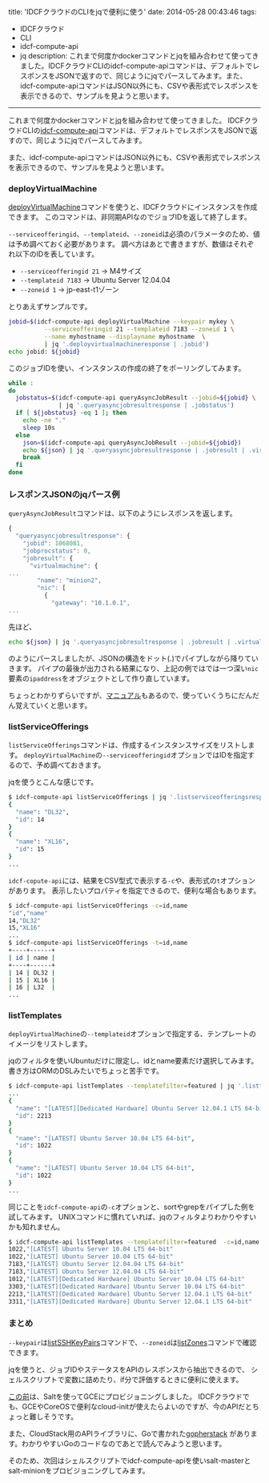 title: 'IDCFクラウドのCLIをjqで便利に使う'
date: 2014-05-28 00:43:46
tags:
 - IDCFクラウド
 - CLI
 - idcf-compute-api
 - jq
description: これまで何度かdockerコマンドとjqを組み合わせて使ってきました。IDCFクラウドCLIのidcf-compute-apiコマンドは、デフォルトでレスポンスをJSONで返すので、同じようにjqでパースしてみます。また、idcf-compute-apiコマンドはJSON以外にも、CSVや表形式でレスポンスを表示できるので、サンプルを見ようと思います。
---

これまで何度かdockerコマンドと[jq](http://stedolan.github.io/jq/)を組み合わせて使ってきました。
IDCFクラウドCLIの[idcf-compute-api](http://www.idcf.jp/cloud/docs/Getting%20Started)コマンドは、デフォルトでレスポンスをJSONで返すので、同じようにjqでパースしてみます。

また、idcf-compute-apiコマンドはJSON以外にも、CSVや表形式でレスポンスを表示できるので、サンプルを見ようと思います。

<!-- more -->

### deployVirtualMachine

[deployVirtualMachine](http://www.idcf.jp/cloud/docs/api/user/deployVirtualMachine)コマンドを使うと、IDCFクラウドにインスタンスを作成できます。
このコマンドは、非同期APIなのでジョブIDを返して終了します。

`--serviceofferingid`、`--templateid`、`--zoneid`は必須のパラメータのため、値は予め調べておく必要があります。
調べ方はあとで書きますが、数値はそれぞれ以下のIDを表しています。

* `--serviceofferingid 21` -> M4サイズ
* `--templateid 7183` -> Ubuntu Server 12.04.04
* `--zoneid 1` -> jp-east-t1ゾーン

とりあえずサンプルです。

``` bash
jobid=$(idcf-compute-api deployVirtualMachine --keypair mykey \
          --serviceofferingid 21 --templateid 7183 --zoneid 1 \
          --name myhostname --displayname myhostname  \
          | jq '.deployvirtualmachineresponse | .jobid')
echo jobid: ${jobid}　
```

このジョブIDを使い、インスタンスの作成の終了をポーリングしてみます。

``` bash
while :
do
  jobstatus=$(idcf-compute-api queryAsyncJobResult --jobid=${jobid} \
              | jq '.queryasyncjobresultresponse | .jobstatus')
  if [ ${jobstatus} -eq 1 ]; then
    echo -ne "."
    sleep 10s  
  else
    json=$(idcf-compute-api queryAsyncJobResult --jobid=${jobid})
    echo ${json} | jq '.queryasyncjobresultresponse | .jobresult | .virtualmachine | {id,password,name,displayname}, {ipaddress: .nic[].ipaddress}'
    break
  fi
done
```

### レスポンスJSONのjqパース例

`queryAsyncJobResult`コマンドは、以下のようにレスポンスを返します。

``` javascript
{
  "queryasyncjobresultresponse": {
    "jobid": 1068081,
    "jobprocstatus": 0,
    "jobresult": {
      "virtualmachine": {
...
        "name": "minion2",
        "nic": [
          {
            "gateway": "10.1.0.1",
...
```

先ほど、

``` bash
echo ${json} | jq '.queryasyncjobresultresponse | .jobresult | .virtualmachine | {id,password,name,displayname}, {ipaddress: .nic[].ipaddress}'
```

のようにパースしましたが、JSONの構造をドット(.)でパイプしながら降りていきます。
パイプの最後が出力される結果になり、上記の例ではでは一つ深い`nic`要素の`ipaddress`をオブジェクトとして作り直しています。

ちょっとわかりずらいですが、[マニュアル](http://stedolan.github.io/jq/manual/)もあるので、使っていくうちにだんだん覚えていくと思います。


### listServiceOfferings

`listServiceOfferings`コマンドは、作成するインスタンスサイズをリストします。
`deployVirtualMachine`の`--serviceofferingid`オプションではIDを指定するので、予め調べておきます。

jqを使うとこんな感じです。

``` bash
$ idcf-compute-api listServiceOfferings | jq '.listserviceofferingsresponse | .serviceoffering[] | {id,name}'
{
  "name": "DL32",
  "id": 14
}
{
  "name": "XL16",
  "id": 15
}
...
```

`idcf-copute-api`には、結果をCSV型式で表示する`-c`や、表形式の`t`オプションがあります。
表示したいプロパティを指定できるので、便利な場合もあります。

``` bash
$ idcf-compute-api listServiceOfferings -c=id,name
"id","name"
14,"DL32"
15,"XL16"
...
$ idcf-compute-api listServiceOfferings -t=id,name
+----+------+
| id | name |
+----+------+
| 14 | DL32 |
| 15 | XL16 |
| 16 | L32  |
...
```

### listTemplates

`deployVirtualMachine`の`--templateid`オプションで指定する、テンプレートのイメージをリストします。

jqのフィルタを使いUbuntuだけに限定し、idとname要素だけ選択してみます。
書き方はORMのDSLみたいでちょっと苦手です。

``` bash
$ idcf-compute-api listTemplates --templatefilter=featured | jq '.listtemplatesresponse | .template[] | select(contains({name:"Ubuntu"}) and contains({name:"LATEST"})) | {id,name}'
...
{
  "name": "[LATEST][Dedicated Hardware] Ubuntu Server 12.04.1 LTS 64-bit",
  "id": 2213
}
{
  "name": "[LATEST] Ubuntu Server 10.04 LTS 64-bit",
  "id": 1022
}
{
  "name": "[LATEST] Ubuntu Server 10.04 LTS 64-bit",
  "id": 1022
}
...
```

同じことを`idcf-compute-api`の`-c`オプションと、sortやgrepをパイプした例を試してみます。
UNIXコマンドに慣れていれば、jqのフィルタよりわかりやすいかも知れません。

``` bash
$ idcf-compute-api listTemplates --templatefilter=featured  -c=id,name | egrep 'LATEST.*Ubuntu' | sort -t , -k 2
1022,"[LATEST] Ubuntu Server 10.04 LTS 64-bit"
1022,"[LATEST] Ubuntu Server 10.04 LTS 64-bit"
7183,"[LATEST] Ubuntu Server 12.04.04 LTS 64-bit"
7183,"[LATEST] Ubuntu Server 12.04.04 LTS 64-bit"
1012,"[LATEST][Dedicated Hardware] Ubuntu Server 10.04 LTS 64-bit"
3303,"[LATEST][Dedicated Hardware] Ubuntu Server 10.04 LTS 64-bit"
2213,"[LATEST][Dedicated Hardware] Ubuntu Server 12.04.1 LTS 64-bit"
3311,"[LATEST][Dedicated Hardware] Ubuntu Server 12.04.1 LTS 64-bit"
```

### まとめ

`--keypair`は[listSSHKeyPairs](http://www.idcf.jp/cloud/docs/api/user/listSSHKeyPairs)コマンドで、`--zoneid`は[listZones](http://www.idcf.jp/cloud/docs/api/user/listZones)コマンドで確認できます。

jqを使うと、ジョブIDやステータスをAPIのレスポンスから抽出できるので、
シェルスクリプトで変数に詰めたり、if分で評価するときに便利に使えます。

[この前](/2014/05/15/gce-salt-cloud/)は、Saltを使ってGCEにプロビジョニングしました。
IDCFクラウドでも、GCEやCoreOSで便利なcloud-initが使えたらよいのですが、今のAPIだとちょっと難しそうです。

また、CloudStack用のAPIライブラリに、Goで書かれた[gopherstack](https://github.com/mindjiver/gopherstack)
があります。わかりやすいGoのコードなのであとで読んでみようと思います。


そのため、次回はシェルスクリプトでidcf-compute-apiを使いsalt-masterとsalt-minionをプロビジョニングしてみます。
